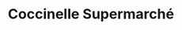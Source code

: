 ---
title: "Coccinelle Supermarché"
url: /reims/coccinelle-supermarche-rue-de-vesle/
shop: supermarché
---